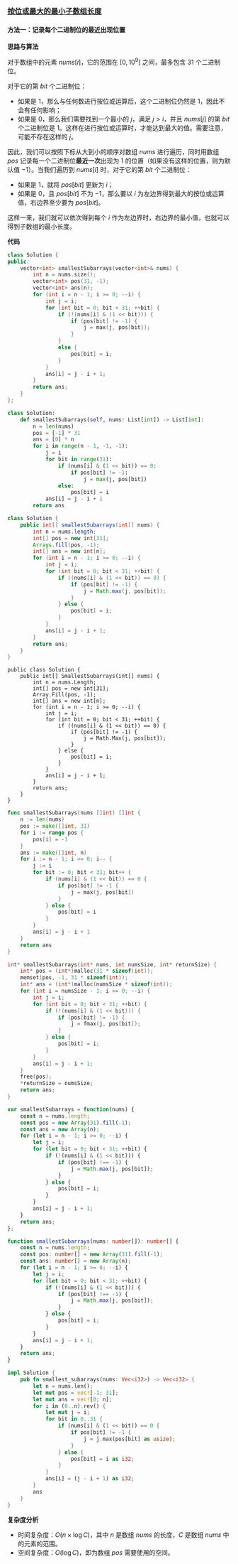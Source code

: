 ### [按位或最大的最小子数组长度](https://leetcode.cn/problems/smallest-subarrays-with-maximum-bitwise-or/solutions/3730081/an-wei-huo-zui-da-de-zui-xiao-zi-shu-zu-v5dt7/)

#### 方法一：记录每个二进制位的最近出现位置

**思路与算法**

对于数组中的元素 $nums[i]$，它的范围在 $[0,10^9]$ 之间，最多包含 $31$ 个二进制位。

对于它的第 $bit$ 个二进制位：

- 如果是 $1$，那么与任何数进行按位或运算后，这个二进制位仍然是 $1$，因此不会有任何影响；
- 如果是 $0$，那么我们需要找到一个最小的 $j$，满足 $j>i$，并且 $nums[j]$ 的第 $bit$ 个二进制位是 $1$。这样在进行按位或运算时，才能达到最大的值。需要注意，可能不存在这样的 $j$。

因此，我们可以按照下标从大到小的顺序对数组 $nums$ 进行遍历，同时用数组 $pos$ 记录每一个二进制位**最近一次**出现为 $1$ 的位置（如果没有这样的位置，则为默认值 $-1$）。当我们遍历到 $nums[i]$ 时，对于它的第 $bit$ 个二进制位：

- 如果是 $1$，就将 $pos[bit]$ 更新为 $i$；
- 如果是 $0$，且 $pos[bit]$ 不为 $-1$，那么要以 $i$ 为左边界得到最大的按位或运算值，右边界至少要为 $pos[bit]$。

这样一来，我们就可以依次得到每个 $i$ 作为左边界时，右边界的最小值，也就可以得到子数组的最小长度。

**代码**

```C++
class Solution {
public:
    vector<int> smallestSubarrays(vector<int>& nums) {
        int n = nums.size();
        vector<int> pos(31, -1);
        vector<int> ans(n);
        for (int i = n - 1; i >= 0; --i) {
            int j = i;
            for (int bit = 0; bit < 31; ++bit) {
                if (!(nums[i] & (1 << bit))) {
                    if (pos[bit] != -1) {
                        j = max(j, pos[bit]);
                    }
                }
                else {
                    pos[bit] = i;
                }
            }
            ans[i] = j - i + 1;
        }
        return ans;
    }
};
```

```Python
class Solution:
    def smallestSubarrays(self, nums: List[int]) -> List[int]:
        n = len(nums)
        pos = [-1] * 31
        ans = [0] * n
        for i in range(n - 1, -1, -1):
            j = i
            for bit in range(31):
                if (nums[i] & (1 << bit)) == 0:
                    if pos[bit] != -1:
                        j = max(j, pos[bit])
                else:
                    pos[bit] = i
            ans[i] = j - i + 1
        return ans
```

```Java
class Solution {
    public int[] smallestSubarrays(int[] nums) {
        int n = nums.length;
        int[] pos = new int[31];
        Arrays.fill(pos, -1);
        int[] ans = new int[n];
        for (int i = n - 1; i >= 0; --i) {
            int j = i;
            for (int bit = 0; bit < 31; ++bit) {
                if ((nums[i] & (1 << bit)) == 0) {
                    if (pos[bit] != -1) {
                        j = Math.max(j, pos[bit]);
                    }
                } else {
                    pos[bit] = i;
                }
            }
            ans[i] = j - i + 1;
        }
        return ans;
    }
}
```

```CSharp
public class Solution {
    public int[] SmallestSubarrays(int[] nums) {
        int n = nums.Length;
        int[] pos = new int[31];
        Array.Fill(pos, -1);
        int[] ans = new int[n];
        for (int i = n - 1; i >= 0; --i) {
            int j = i;
            for (int bit = 0; bit < 31; ++bit) {
                if ((nums[i] & (1 << bit)) == 0) {
                    if (pos[bit] != -1) {
                        j = Math.Max(j, pos[bit]);
                    }
                } else {
                    pos[bit] = i;
                }
            }
            ans[i] = j - i + 1;
        }
        return ans;
    }
}
```

```Go
func smallestSubarrays(nums []int) []int {
    n := len(nums)
    pos := make([]int, 31)
    for i := range pos {
        pos[i] = -1
    }
    ans := make([]int, n)
    for i := n - 1; i >= 0; i-- {
        j := i
        for bit := 0; bit < 31; bit++ {
            if (nums[i] & (1 << bit)) == 0 {
                if pos[bit] != -1 {
                    j = max(j, pos[bit])
                }
            } else {
                pos[bit] = i
            }
        }
        ans[i] = j - i + 1
    }
    return ans
}
```

```C
int* smallestSubarrays(int* nums, int numsSize, int* returnSize) {
    int* pos = (int*)malloc(31 * sizeof(int));
    memset(pos, -1, 31 * sizeof(int));
    int* ans = (int*)malloc(numsSize * sizeof(int));
    for (int i = numsSize - 1; i >= 0; --i) {
        int j = i;
        for (int bit = 0; bit < 31; ++bit) {
            if (!(nums[i] & (1 << bit))) {
                if (pos[bit] != -1) {
                    j = fmax(j, pos[bit]);
                }
            } else {
                pos[bit] = i;
            }
        }
        ans[i] = j - i + 1;
    }
    free(pos);
    *returnSize = numsSize;
    return ans;
}
```

```JavaScript
var smallestSubarrays = function(nums) {
    const n = nums.length;
    const pos = new Array(31).fill(-1);
    const ans = new Array(n);
    for (let i = n - 1; i >= 0; --i) {
        let j = i;
        for (let bit = 0; bit < 31; ++bit) {
            if (!(nums[i] & (1 << bit))) {
                if (pos[bit] !== -1) {
                    j = Math.max(j, pos[bit]);
                }
            } else {
                pos[bit] = i;
            }
        }
        ans[i] = j - i + 1;
    }
    return ans;
};
```

```TypeScript
function smallestSubarrays(nums: number[]): number[] {
    const n = nums.length;
    const pos: number[] = new Array(31).fill(-1);
    const ans: number[] = new Array(n);
    for (let i = n - 1; i >= 0; --i) {
        let j = i;
        for (let bit = 0; bit < 31; ++bit) {
            if (!(nums[i] & (1 << bit))) {
                if (pos[bit] !== -1) {
                    j = Math.max(j, pos[bit]);
                }
            } else {
                pos[bit] = i;
            }
        }
        ans[i] = j - i + 1;
    }
    return ans;
}
```

```Rust
impl Solution {
    pub fn smallest_subarrays(nums: Vec<i32>) -> Vec<i32> {
        let n = nums.len();
        let mut pos = vec![-1; 31];
        let mut ans = vec![0; n];
        for i in (0..n).rev() {
            let mut j = i;
            for bit in 0..31 {
                if (nums[i] & (1 << bit)) == 0 {
                    if pos[bit] != -1 {
                        j = j.max(pos[bit] as usize);
                    }
                } else {
                    pos[bit] = i as i32;
                }
            }
            ans[i] = (j - i + 1) as i32;
        }
        ans
    }
}
```

**复杂度分析**

- 时间复杂度：$O(n\times \log C)$，其中 $n$ 是数组 $nums$ 的长度，$C$ 是数组 $nums$ 中的元素的范围。
- 空间复杂度：$O(\log C)$，即为数组 $pos$ 需要使用的空间。
